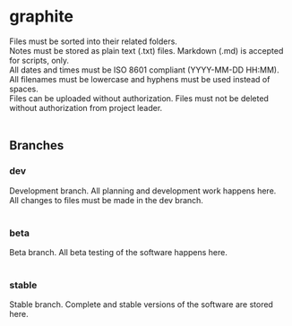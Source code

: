# graphite

Files must be sorted into their related folders.<br/>
Notes must be stored as plain text (.txt) files. Markdown (.md) is accepted for scripts, only.<br/>
All dates and times must be ISO 8601 compliant (YYYY-MM-DD HH:MM).<br/>
All filenames must be lowercase and hyphens must be used instead of spaces.<br/>
Files can be uploaded without authorization. Files must not be deleted without authorization from project leader.<br/>
<br/>
## Branches
### dev
Development branch. All planning and development work happens here.<br/>
All changes to files must be made in the dev branch.<br/>
<br/>
### beta
Beta branch. All beta testing of the software happens here.<br/>
<br/>
### stable
Stable branch. Complete and stable versions of the software are stored here.<br/>
